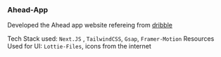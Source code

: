 ### Ahead-App
Developed the Ahead app website refereing from [dribble](https://dribbble.com/shots/19807069-Ahead-app-redesign-concept)

Tech Stack used: `Next.JS` , `TailwindCSS`, `Gsap`, `Framer-Motion`
Resources Used for UI: `Lottie-Files`, icons from the internet
